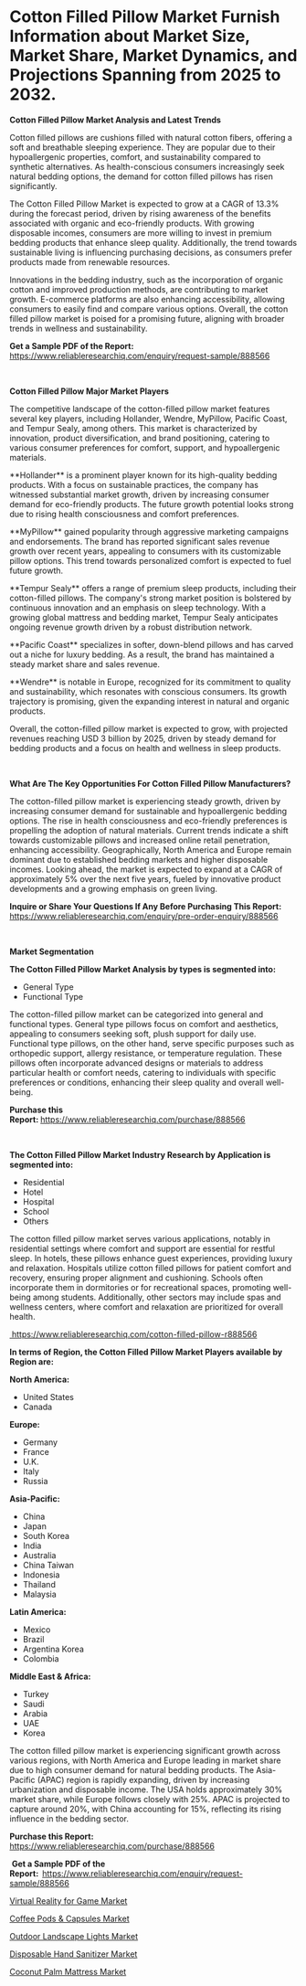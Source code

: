 <p><h1>Cotton Filled Pillow Market Furnish Information about Market Size, Market Share, Market Dynamics, and Projections Spanning from 2025 to 2032.</h1></p><p><strong>Cotton Filled Pillow Market Analysis and Latest Trends</strong></p>
<p><p>Cotton filled pillows are cushions filled with natural cotton fibers, offering a soft and breathable sleeping experience. They are popular due to their hypoallergenic properties, comfort, and sustainability compared to synthetic alternatives. As health-conscious consumers increasingly seek natural bedding options, the demand for cotton filled pillows has risen significantly.</p><p>The Cotton Filled Pillow Market is expected to grow at a CAGR of 13.3% during the forecast period, driven by rising awareness of the benefits associated with organic and eco-friendly products. With growing disposable incomes, consumers are more willing to invest in premium bedding products that enhance sleep quality. Additionally, the trend towards sustainable living is influencing purchasing decisions, as consumers prefer products made from renewable resources.</p><p>Innovations in the bedding industry, such as the incorporation of organic cotton and improved production methods, are contributing to market growth. E-commerce platforms are also enhancing accessibility, allowing consumers to easily find and compare various options. Overall, the cotton filled pillow market is poised for a promising future, aligning with broader trends in wellness and sustainability.</p></p>
<p><strong>Get a Sample PDF of the Report:&nbsp;</strong> <a href="https://www.reliableresearchiq.com/enquiry/request-sample/888566?utm_campaign=1119&utm_medium=2&utm_source=Github&utm_content=ia&utm_term=04042025&utm_id=cotton-filled-pillow">https://www.reliableresearchiq.com/enquiry/request-sample/888566</a></p>
<p>&nbsp;</p>
<p><strong>Cotton Filled Pillow Major Market Players</strong></p>
<p><p>The competitive landscape of the cotton-filled pillow market features several key players, including Hollander, Wendre, MyPillow, Pacific Coast, and Tempur Sealy, among others. This market is characterized by innovation, product diversification, and brand positioning, catering to various consumer preferences for comfort, support, and hypoallergenic materials.</p><p>**Hollander** is a prominent player known for its high-quality bedding products. With a focus on sustainable practices, the company has witnessed substantial market growth, driven by increasing consumer demand for eco-friendly products. The future growth potential looks strong due to rising health consciousness and comfort preferences.</p><p>**MyPillow** gained popularity through aggressive marketing campaigns and endorsements. The brand has reported significant sales revenue growth over recent years, appealing to consumers with its customizable pillow options. This trend towards personalized comfort is expected to fuel future growth.</p><p>**Tempur Sealy** offers a range of premium sleep products, including their cotton-filled pillows. The company's strong market position is bolstered by continuous innovation and an emphasis on sleep technology. With a growing global mattress and bedding market, Tempur Sealy anticipates ongoing revenue growth driven by a robust distribution network.</p><p>**Pacific Coast** specializes in softer, down-blend pillows and has carved out a niche for luxury bedding. As a result, the brand has maintained a steady market share and sales revenue.</p><p>**Wendre** is notable in Europe, recognized for its commitment to quality and sustainability, which resonates with conscious consumers. Its growth trajectory is promising, given the expanding interest in natural and organic products.</p><p>Overall, the cotton-filled pillow market is expected to grow, with projected revenues reaching USD 3 billion by 2025, driven by steady demand for bedding products and a focus on health and wellness in sleep products.</p></p>
<p>&nbsp;</p>
<p><strong>What Are The Key Opportunities For Cotton Filled Pillow Manufacturers?</strong></p>
<p><p>The cotton-filled pillow market is experiencing steady growth, driven by increasing consumer demand for sustainable and hypoallergenic bedding options. The rise in health consciousness and eco-friendly preferences is propelling the adoption of natural materials. Current trends indicate a shift towards customizable pillows and increased online retail penetration, enhancing accessibility. Geographically, North America and Europe remain dominant due to established bedding markets and higher disposable incomes. Looking ahead, the market is expected to expand at a CAGR of approximately 5% over the next five years, fueled by innovative product developments and a growing emphasis on green living.</p></p>
<p><strong>Inquire or Share Your Questions If Any Before Purchasing This Report:</strong> <a href="https://www.reliableresearchiq.com/enquiry/pre-order-enquiry/888566?utm_campaign=1119&utm_medium=2&utm_source=Github&utm_content=ia&utm_term=04042025&utm_id=cotton-filled-pillow">https://www.reliableresearchiq.com/enquiry/pre-order-enquiry/888566</a></p>
<p>&nbsp;</p>
<p><strong>Market Segmentation</strong></p>
<p><strong>The Cotton Filled Pillow Market Analysis by types is segmented into:</strong></p>
<p><ul><li>General Type</li><li>Functional Type</li></ul></p>
<p><p>The cotton-filled pillow market can be categorized into general and functional types. General type pillows focus on comfort and aesthetics, appealing to consumers seeking soft, plush support for daily use. Functional type pillows, on the other hand, serve specific purposes such as orthopedic support, allergy resistance, or temperature regulation. These pillows often incorporate advanced designs or materials to address particular health or comfort needs, catering to individuals with specific preferences or conditions, enhancing their sleep quality and overall well-being.</p></p>
<p><strong>Purchase this Report:&nbsp;</strong><a href="https://www.reliableresearchiq.com/purchase/888566?utm_campaign=1119&utm_medium=2&utm_source=Github&utm_content=ia&utm_term=04042025&utm_id=cotton-filled-pillow">https://www.reliableresearchiq.com/purchase/888566</a></p>
<p>&nbsp;</p>
<p><strong>The Cotton Filled Pillow Market Industry Research by Application is segmented into:</strong></p>
<p><ul><li>Residential</li><li>Hotel</li><li>Hospital</li><li>School</li><li>Others</li></ul></p>
<p><p>The cotton filled pillow market serves various applications, notably in residential settings where comfort and support are essential for restful sleep. In hotels, these pillows enhance guest experiences, providing luxury and relaxation. Hospitals utilize cotton filled pillows for patient comfort and recovery, ensuring proper alignment and cushioning. Schools often incorporate them in dormitories or for recreational spaces, promoting well-being among students. Additionally, other sectors may include spas and wellness centers, where comfort and relaxation are prioritized for overall health.</p></p>
<p><a href="https://www.reliableresearchiq.com/cotton-filled-pillow-r888566?utm_campaign=1119&utm_medium=2&utm_source=Github&utm_content=ia&utm_term=04042025&utm_id=cotton-filled-pillow">&nbsp;https://www.reliableresearchiq.com/cotton-filled-pillow-r888566</a></p>
<p><strong>In terms of Region, the Cotton Filled Pillow Market Players available by Region are:</strong></p>
<p>
    <p> <strong> North America: </strong>
        <ul>
            <li>United States</li>
            <li>Canada</li>
        </ul>
        </p> 
    <p> <strong> Europe: </strong>
        <ul>
            <li>Germany</li>
            <li>France</li>
            <li>U.K.</li>
            <li>Italy</li>
            <li>Russia</li>
        </ul>
        </p> 
    <p> <strong> Asia-Pacific: </strong>
        <ul>
            <li>China</li>
            <li>Japan</li>
            <li>South Korea</li>
            <li>India</li>
            <li>Australia</li>
            <li>China Taiwan</li>
            <li>Indonesia</li>
            <li>Thailand</li>
            <li>Malaysia</li>
        </ul>
        </p> 
    <p> <strong> Latin America: </strong>
        <ul>
            <li>Mexico</li>
            <li>Brazil</li>
            <li>Argentina Korea</li>
            <li>Colombia</li>
        </ul>
        </p> 
    <p> <strong> Middle East & Africa: </strong>
        <ul>
            <li>Turkey</li>
            <li>Saudi</li>
            <li>Arabia</li>
            <li>UAE</li>
            <li>Korea</li>
        </ul>
    </p>
    </p>
<p><p>The cotton filled pillow market is experiencing significant growth across various regions, with North America and Europe leading in market share due to high consumer demand for natural bedding products. The Asia-Pacific (APAC) region is rapidly expanding, driven by increasing urbanization and disposable income. The USA holds approximately 30% market share, while Europe follows closely with 25%. APAC is projected to capture around 20%, with China accounting for 15%, reflecting its rising influence in the bedding sector.</p></p>
<p><strong>Purchase this Report: </strong><a href="https://www.reliableresearchiq.com/purchase/888566?utm_campaign=1119&utm_medium=2&utm_source=Github&utm_content=ia&utm_term=04042025&utm_id=cotton-filled-pillow">https://www.reliableresearchiq.com/purchase/888566</a></p>
<p>&nbsp;<strong>Get a Sample PDF of the Report:&nbsp;&nbsp;</strong><a href="https://www.reliableresearchiq.com/enquiry/request-sample/888566?utm_campaign=1119&utm_medium=2&utm_source=Github&utm_content=ia&utm_term=04042025&utm_id=cotton-filled-pillow">https://www.reliableresearchiq.com/enquiry/request-sample/888566</a></p>
<p><strong></strong></p>
<p><p><a href="https://github.com/qianyateina/Market-Research-Report-List-1/blob/main/virtual-reality-for-game-market.md?utm_campaign=1119&utm_medium=2&utm_source=Github&utm_content=ia&utm_term=04042025&utm_id=cotton-filled-pillow">Virtual Reality for Game Market</a></p><p><a href="https://github.com/cwasicioaie/Market-Research-Report-List-1/blob/main/coffee-pods-capsules-market.md?utm_campaign=1119&utm_medium=2&utm_source=Github&utm_content=ia&utm_term=04042025&utm_id=cotton-filled-pillow">Coffee Pods & Capsules Market</a></p><p><a href="https://github.com/handyiongikg/Market-Research-Report-List-1/blob/main/outdoor-landscape-lights-market.md?utm_campaign=1119&utm_medium=2&utm_source=Github&utm_content=ia&utm_term=04042025&utm_id=cotton-filled-pillow">Outdoor Landscape Lights Market</a></p><p><a href="https://github.com/jensanohishi/Market-Research-Report-List-1/blob/main/disposable-hand-sanitizer-market.md?utm_campaign=1119&utm_medium=2&utm_source=Github&utm_content=ia&utm_term=04042025&utm_id=cotton-filled-pillow">Disposable Hand Sanitizer Market</a></p><p><a href="https://github.com/ebalabenoot/Market-Research-Report-List-1/blob/main/coconut-palm-mattress-market.md?utm_campaign=1119&utm_medium=2&utm_source=Github&utm_content=ia&utm_term=04042025&utm_id=cotton-filled-pillow">Coconut Palm Mattress Market</a></p></p>